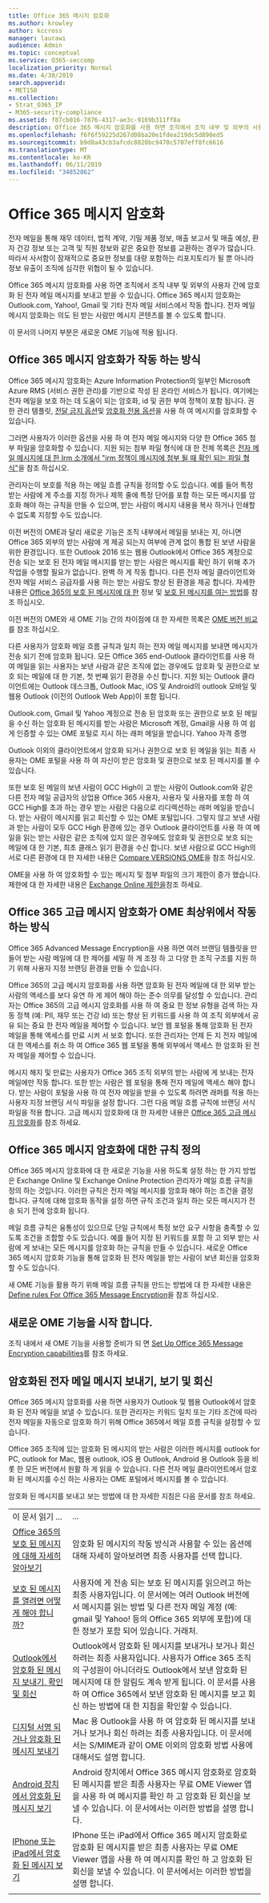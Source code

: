 ```yaml
---
title: Office 365 메시지 암호화
ms.author: krowley
author: kccross
manager: laurawi
audience: Admin
ms.topic: conceptual
ms.service: O365-seccomp
localization_priority: Normal
ms.date: 4/30/2019
search.appverid:
- MET150
ms.collection:
- Strat_O365_IP
- M365-security-compliance
ms.assetid: f87cb016-7876-4317-ae3c-9169b311ff8a
description: Office 365 메시지 암호화를 사용 하면 조직에서 조직 내부 및 외부의 사용자 간에 암호화 된 전자 메일 메시지를 보내고 받을 수 있습니다. 전자 메일 메시지 암호화는 의도 된 받는 사람만 메시지 콘텐츠를 볼 수 있도록 합니다.
ms.openlocfilehash: f6f6f59225d267d08ba20e1fdea219dc5d890ed5
ms.sourcegitcommit: b9d8a43cb3afcdc8820bc9470c5707eff8fc6616
ms.translationtype: MT
ms.contentlocale: ko-KR
ms.lasthandoff: 06/11/2019
ms.locfileid: "34852862"
---
```

# <a name="office-365-message-encryption"></a>Office 365 메시지 암호화

전자 메일을 통해 재무 데이터, 법적 계약, 기밀 제품 정보, 매출 보고서 및 매출 예상, 환자 건강 정보 또는 고객 및 직원 정보와 같은 중요한 정보를 교환하는 경우가 많습니다. 따라서 사서함이 잠재적으로 중요한 정보를 대량 포함하는 리포지토리가 될 뿐 아니라 정보 유출이 조직에 심각한 위협이 될 수 있습니다.

Office 365 메시지 암호화를 사용 하면 조직에서 조직 내부 및 외부의 사용자 간에 암호화 된 전자 메일 메시지를 보내고 받을 수 있습니다. Office 365 메시지 암호화는 Outlook.com, Yahoo!, Gmail 및 기타 전자 메일 서비스에서 작동 합니다. 전자 메일 메시지 암호화는 의도 된 받는 사람만 메시지 콘텐츠를 볼 수 있도록 합니다.
  
이 문서의 나머지 부분은 새로운 OME 기능에 적용 됩니다.
  
## <a name="how-office-365-message-encryption-works"></a>Office 365 메시지 암호화가 작동 하는 방식

Office 365 메시지 암호화는 Azure Information Protection의 일부인 Microsoft Azure RMS (서비스 권한 관리)를 기반으로 작성 된 온라인 서비스가 됩니다. 여기에는 전자 메일을 보호 하는 데 도움이 되는 암호화, id 및 권한 부여 정책이 포함 됩니다. 권한 관리 템플릿, [전달 금지 옵션](https://docs.microsoft.com/information-protection/deploy-use/configure-usage-rights#do-not-forward-option-for-emails)및 [암호화 전용 옵션](https://docs.microsoft.com/information-protection/deploy-use/configure-usage-rights#encrypt-only-option-for-emails)을 사용 하 여 메시지를 암호화할 수 있습니다.

그러면 사용자가 이러한 옵션을 사용 하 여 전자 메일 메시지와 다양 한 Office 365 첨부 파일을 암호화할 수 있습니다. 지원 되는 첨부 파일 형식에 대 한 전체 목록은 [전자 메일 메시지에 대 한 Irm 소개에서 "irm 정책이 메시지에 첨부 될 때 확인 되는 파일 형식"](https://support.office.com/article/bb643d33-4a3f-4ac7-9770-fd50d95f58dc#FileTypesforIRM)을 참조 하십시오.

관리자는이 보호를 적용 하는 메일 흐름 규칙을 정의할 수도 있습니다. 예를 들어 특정 받는 사람에 게 주소를 지정 하거나 제목 줄에 특정 단어를 포함 하는 모든 메시지를 암호화 해야 하는 규칙을 만들 수 있으며, 받는 사람이 메시지 내용을 복사 하거나 인쇄할 수 없도록 지정할 수도 있습니다.

이전 버전의 OME과 달리 새로운 기능은 조직 내부에서 메일을 보내는 지, 아니면 Office 365 외부의 받는 사람에 게 제공 되는지 여부에 관계 없이 통합 된 보낸 사람을 위한 환경입니다. 또한 Outlook 2016 또는 웹용 Outlook에서 Office 365 계정으로 전송 되는 보호 된 전자 메일 메시지를 받는 받는 사람은 메시지를 확인 하기 위해 추가 작업을 수행할 필요가 없습니다. 완벽 하 게 작동 합니다. 다른 전자 메일 클라이언트와 전자 메일 서비스 공급자를 사용 하는 받는 사람도 향상 된 환경을 제공 합니다. 자세한 내용은 [Office 365의 보호 된 메시지에 대 한](https://support.office.com/article/Learn-about-protected-messages-in-Office-365-2baf3ac7-12db-40a4-8af7-1852204b4b67) 정보 및 [보호 된 메시지를 여는 방법](https://support.office.com/article/How-do-I-open-a-protected-message-1157a286-8ecc-4b1e-ac43-2a608fbf3098)를 참조 하십시오.

이전 버전의 OME와 새 OME 기능 간의 차이점에 대 한 자세한 목록은 [OME 버전 비교](ome-version-comparison.md)를 참조 하십시오.

다른 사용자가 암호화 메일 흐름 규칙과 일치 하는 전자 메일 메시지를 보내면 메시지가 전송 되기 전에 암호화 됩니다. 모든 Office 365 end-Outlook 클라이언트를 사용 하 여 메일을 읽는 사용자는 보낸 사람과 같은 조직에 없는 경우에도 암호화 및 권한으로 보호 되는 메일에 대 한 기본, 첫 번째 읽기 환경을 수신 합니다. 지원 되는 Outlook 클라이언트에는 Outlook 데스크톱, Outlook Mac, iOS 및 Android의 outlook 모바일 및 웹용 Outlook (이전의 Outlook Web App)이 포함 됩니다.
  
Outlook.com, Gmail 및 Yahoo 계정으로 전송 된 암호화 또는 권한으로 보호 된 메일을 수신 하는 암호화 된 메시지를 받는 사람은 Microsoft 계정, Gmail을 사용 하 여 쉽게 인증할 수 있는 OME 포털로 지시 하는 래퍼 메일을 받습니다. Yahoo 자격 증명
  
Outlook 이외의 클라이언트에서 암호화 되거나 권한으로 보호 된 메일을 읽는 최종 사용자는 OME 포털을 사용 하 여 자신이 받은 암호화 및 권한으로 보호 된 메시지를 볼 수 있습니다.

또한 보호 된 메일의 보낸 사람이 GCC High이 고 받는 사람이 Outlook.com와 같은 다른 전자 메일 공급자의 상업용 Office 365 사용자, 사용자 및 사용자를 포함 하 여 GCC High를 초과 하는 경우 받는 사람은 다음으로 리디렉션하는 래퍼 메일을 받습니다. 받는 사람이 메시지를 읽고 회신할 수 있는 OME 포털입니다. 그렇지 않고 보낸 사람과 받는 사람이 모두 GCC High 환경에 있는 경우 Outlook 클라이언트를 사용 하 여 메일을 읽는 받는 사람은 같은 조직에 있지 않은 경우에도 암호화 및 권한으로 보호 되는 메일에 대 한 기본, 최초 클래스 읽기 환경을 수신 합니다. 보낸 사람으로 GCC High의 서로 다른 환경에 대 한 자세한 내용은 [Compare VERSIONS OME](ome-version-comparison.md)을 참조 하십시오.
  
OME을 사용 하 여 암호화할 수 있는 메시지 및 첨부 파일의 크기 제한이 증가 했습니다. 제한에 대 한 자세한 내용은 [Exchange Online 제한을](https://technet.microsoft.com/en-us/library/exchange-online-limits.aspx)참조 하세요.

## <a name="how-office-365-advanced-message-encryption-works-on-top-of-ome"></a>Office 365 고급 메시지 암호화가 OME 최상위에서 작동 하는 방식

Office 365 Advanced Message Encryption을 사용 하면 여러 브랜딩 템플릿을 만들어 받는 사람 메일에 대 한 제어를 세밀 하 게 조정 하 고 다양 한 조직 구조를 지원 하기 위해 사용자 지정 브랜딩 환경을 만들 수 있습니다.

Office 365의 고급 메시지 암호화를 사용 하면 암호화 된 전자 메일에 대 한 외부 받는 사람의 액세스를 보다 유연 하 게 제어 해야 하는 준수 의무를 달성할 수 있습니다. 관리자는 Office 365의 고급 메시지 암호화를 사용 하 여 중요 한 정보 유형을 검색 하는 자동 정책 (예: PII, 재무 또는 건강 Id) 또는 향상 된 키워드를 사용 하 여 조직 외부에서 공유 되는 중요 한 전자 메일을 제어할 수 있습니다. 보안 웹 포털을 통해 암호화 된 전자 메일을 통해 액세스를 만료 시켜 서 보호 합니다. 또한 관리자는 언제 든 지 전자 메일에 대 한 액세스를 취소 하 여 Office 365 웹 포털을 통해 외부에서 액세스 한 암호화 된 전자 메일을 제어할 수 있습니다.

메시지 해지 및 만료는 사용자가 Office 365 조직 외부의 받는 사람에 게 보내는 전자 메일에만 작동 합니다. 또한 받는 사람은 웹 포털을 통해 전자 메일에 액세스 해야 합니다. 받는 사람이 포털을 사용 하 여 전자 메일을 받을 수 있도록 하려면 래퍼를 적용 하는 사용자 지정 브랜딩 서식 파일을 설정 합니다. 그런 다음 메일 흐름 규칙에 브랜딩 서식 파일을 적용 합니다. 고급 메시지 암호화에 대 한 자세한 내용은 [Office 365 고급 메시지 암호화](ome-advanced-message-encryption.md)를 참조 하세요.

## <a name="defining-rules-for-office-365-message-encryption"></a>Office 365 메시지 암호화에 대한 규칙 정의

Office 365 메시지 암호화에 대 한 새로운 기능을 사용 하도록 설정 하는 한 가지 방법은 Exchange Online 및 Exchange Online Protection 관리자가 메일 흐름 규칙을 정의 하는 것입니다. 이러한 규칙은 전자 메일 메시지를 암호화 해야 하는 조건을 결정 합니다. 규칙에 대해 암호화 동작을 설정 하면 규칙 조건과 일치 하는 모든 메시지가 전송 되기 전에 암호화 됩니다.
  
메일 흐름 규칙은 융통성이 있으므로 단일 규칙에서 특정 보안 요구 사항을 충족할 수 있도록 조건을 조합할 수도 있습니다. 예를 들어 지정 된 키워드를 포함 하 고 외부 받는 사람에 게 보내는 모든 메시지를 암호화 하는 규칙을 만들 수 있습니다. 새로운 Office 365 메시지 암호화 기능을 통해 암호화 된 전자 메일을 받는 사람이 보낸 회신을 암호화할 수도 있습니다.
  
새 OME 기능을 활용 하기 위해 메일 흐름 규칙을 만드는 방법에 대 한 자세한 내용은 [Define rules For Office 365 Message Encryption](define-mail-flow-rules-to-encrypt-email.md)을 참조 하십시오.
  
## <a name="get-started-with-the-new-ome-capabilities"></a>새로운 OME 기능을 시작 합니다.

조직 내에서 새 OME 기능을 사용할 준비가 되 면 [Set Up Office 365 Message Encryption capabilities](set-up-new-message-encryption-capabilities.md)를 참조 하세요.

## <a name="sending-viewing-and-replying-to-encrypted-email-messages"></a>암호화된 전자 메일 메시지 보내기, 보기 및 회신

Office 365 메시지 암호화를 사용 하면 사용자가 Outlook 및 웹용 Outlook에서 암호화 된 전자 메일을 보낼 수 있습니다. 또한 관리자는 키워드 일치 또는 기타 조건에 따라 전자 메일을 자동으로 암호화 하기 위해 Office 365에서 메일 흐름 규칙을 설정할 수 있습니다.
  
Office 365 조직에 있는 암호화 된 메시지의 받는 사람은 이러한 메시지를 outlook for PC, outlook for Mac, 웹용 outlook, iOS 용 Outlook, Android 용 Outlook 등을 비롯 한 모든 버전에서 원활 하 게 읽을 수 있습니다. 다른 전자 메일 클라이언트에서 암호화 된 메시지를 수신 하는 사용자는 OME 포털에서 메시지를 볼 수 있습니다.
  
암호화 된 메시지를 보내고 보는 방법에 대 한 자세한 지침은 다음 문서를 참조 하세요.
  
|||
|:-----|:-----|
|이 문서 읽기 ...  <br/> |...  <br/> |
|[Office 365의 보호 된 메시지에 대해 자세히 알아보기](https://support.office.com/article/2baf3ac7-12db-40a4-8af7-1852204b4b67.aspx) <br/> |암호화 된 메시지의 작동 방식과 사용할 수 있는 옵션에 대해 자세히 알아보려면 최종 사용자를 선택 합니다.  <br/> |
|[보호 된 메시지를 열려면 어떻게 해야 합니까?](https://support.office.com/article/1157a286-8ecc-4b1e-ac43-2a608fbf3098.aspx) <br/> |사용자에 게 전송 되는 보호 된 메시지를 읽으려고 하는 최종 사용자입니다. 이 문서에는 여러 Outlook 버전에서 메시지를 읽는 방법 및 다른 전자 메일 계정 (예: gmail 및 Yahoo! 등의 Office 365 외부에 포함)에 대 한 정보가 포함 되어 있습니다. 거래처.  <br/> |
|[Outlook에서 암호화 된 메시지 보내기, 확인 및 회신](https://support.office.com/article/eaa43495-9bbb-4fca-922a-df90dee51980.aspx) <br/> |Outlook에서 암호화 된 메시지를 보내거나 보거나 회신 하려는 최종 사용자입니다. 사용자가 Office 365 조직의 구성원이 아니더라도 Outlook에서 보낸 암호화 된 메시지에 대 한 알림도 계속 받게 됩니다. 이 문서를 사용 하 여 Office 365에서 보낸 암호화 된 메시지를 보고 회신 하는 방법에 대 한 지침을 확인할 수 있습니다.  <br/> |
|[디지털 서명 되거나 암호화 된 메시지 보내기](https://support.office.com/article/a18ecf7f-a7ac-4edd-b02e-687b05eff547) <br/> |Mac 용 Outlook을 사용 하 여 암호화 된 메시지를 보내거나 보거나 회신 하려는 최종 사용자입니다. 이 문서에서는 S/MIME과 같이 OME 이외의 암호화 방법 사용에 대해서도 설명 합니다.  <br/> |
|[Android 장치에서 암호화 된 메시지 보기](https://support.office.com/article/83d60f17-2305-407a-a762-7d518401fdeb) <br/> |Android 장치에서 Office 365 메시지 암호화로 암호화 된 메시지를 받은 최종 사용자는 무료 OME Viewer 앱을 사용 하 여 메시지를 확인 하 고 암호화 된 회신을 보낼 수 있습니다. 이 문서에서는 이러한 방법을 설명 합니다.  <br/> |
|[IPhone 또는 iPad에서 암호화 된 메시지 보기](https://support.office.com/article/4d631321-0d26-4bcc-a483-d294dd0b1caf) <br/> |IPhone 또는 iPad에서 Office 365 메시지 암호화로 암호화 된 메시지를 받은 최종 사용자는 무료 OME Viewer 앱을 사용 하 여 메시지를 확인 하 고 암호화 된 회신을 보낼 수 있습니다. 이 문서에서는 이러한 방법을 설명 합니다.  <br/> |
||